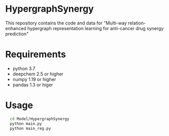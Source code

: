 # HypergraphSynergy
This repository contains the code and data for "Multi-way relation-enhanced hypergraph representation learning for anti-cancer drug synergy prediction"

# Requirements
* python 3.7
* deepchem 2.5 or higher
* numpy 1.19 or higher
* pandas 1.3 or higer

# Usage
```sh
  cd Model/HypergraphSynergy
  python main.py
  python main_reg.py
```
